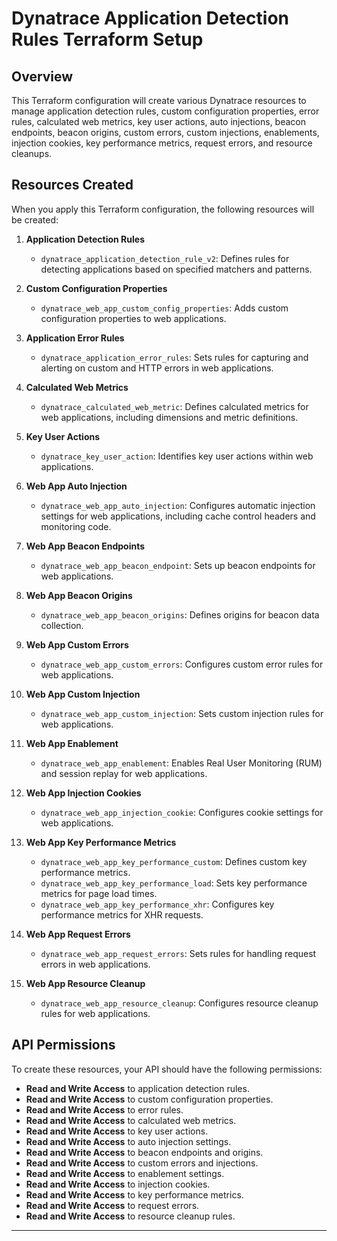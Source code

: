 

# Dynatrace Application Detection Rules Terraform Setup

## Overview

This Terraform configuration will create various Dynatrace resources to manage application detection rules, custom configuration properties, error rules, calculated web metrics, key user actions, auto injections, beacon endpoints, beacon origins, custom errors, custom injections, enablements, injection cookies, key performance metrics, request errors, and resource cleanups.

## Resources Created

When you apply this Terraform configuration, the following resources will be created:

1. **Application Detection Rules**
   - `dynatrace_application_detection_rule_v2`: Defines rules for detecting applications based on specified matchers and patterns.

2. **Custom Configuration Properties**
   - `dynatrace_web_app_custom_config_properties`: Adds custom configuration properties to web applications.

3. **Application Error Rules**
   - `dynatrace_application_error_rules`: Sets rules for capturing and alerting on custom and HTTP errors in web applications.

4. **Calculated Web Metrics**
   - `dynatrace_calculated_web_metric`: Defines calculated metrics for web applications, including dimensions and metric definitions.

5. **Key User Actions**
   - `dynatrace_key_user_action`: Identifies key user actions within web applications.

6. **Web App Auto Injection**
   - `dynatrace_web_app_auto_injection`: Configures automatic injection settings for web applications, including cache control headers and monitoring code.

7. **Web App Beacon Endpoints**
   - `dynatrace_web_app_beacon_endpoint`: Sets up beacon endpoints for web applications.

8. **Web App Beacon Origins**
   - `dynatrace_web_app_beacon_origins`: Defines origins for beacon data collection.

9. **Web App Custom Errors**
   - `dynatrace_web_app_custom_errors`: Configures custom error rules for web applications.

10. **Web App Custom Injection**
    - `dynatrace_web_app_custom_injection`: Sets custom injection rules for web applications.

11. **Web App Enablement**
    - `dynatrace_web_app_enablement`: Enables Real User Monitoring (RUM) and session replay for web applications.

12. **Web App Injection Cookies**
    - `dynatrace_web_app_injection_cookie`: Configures cookie settings for web applications.

13. **Web App Key Performance Metrics**
    - `dynatrace_web_app_key_performance_custom`: Defines custom key performance metrics.
    - `dynatrace_web_app_key_performance_load`: Sets key performance metrics for page load times.
    - `dynatrace_web_app_key_performance_xhr`: Configures key performance metrics for XHR requests.

14. **Web App Request Errors**
    - `dynatrace_web_app_request_errors`: Sets rules for handling request errors in web applications.

15. **Web App Resource Cleanup**
    - `dynatrace_web_app_resource_cleanup`: Configures resource cleanup rules for web applications.

## API Permissions

To create these resources, your API should have the following permissions:

- **Read and Write Access** to application detection rules.
- **Read and Write Access** to custom configuration properties.
- **Read and Write Access** to error rules.
- **Read and Write Access** to calculated web metrics.
- **Read and Write Access** to key user actions.
- **Read and Write Access** to auto injection settings.
- **Read and Write Access** to beacon endpoints and origins.
- **Read and Write Access** to custom errors and injections.
- **Read and Write Access** to enablement settings.
- **Read and Write Access** to injection cookies.
- **Read and Write Access** to key performance metrics.
- **Read and Write Access** to request errors.
- **Read and Write Access** to resource cleanup rules.

---

